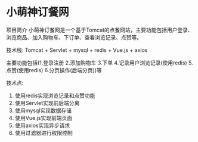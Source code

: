 # 小萌神订餐网 

 项目简介
小萌神订餐网是一个基于Tomcat的点餐网站，主要功能包括用户登录、浏览商品、加入购物车、下订单、查看浏览记录、点赞等。
 
 技术栈: Tomcat + Servlet + mysql + redis + Vue.js + axios

主要功能包括(1.登录注册 2.添加购物车 3.下单 4.记录用户浏览记录(使用redis) 5.点赞(使用redis) 6.分页操作(后端分页))等

技术点: 
1. 使用redis实现浏览记录和点赞功能
2. 使用Servlet实现前后端分离 
3. 使用mysql实现数据存储 
4. 使用Vue.js实现前端页面 
5. 使用axios实现异步请求
6. 使用过滤器进行权限控制

